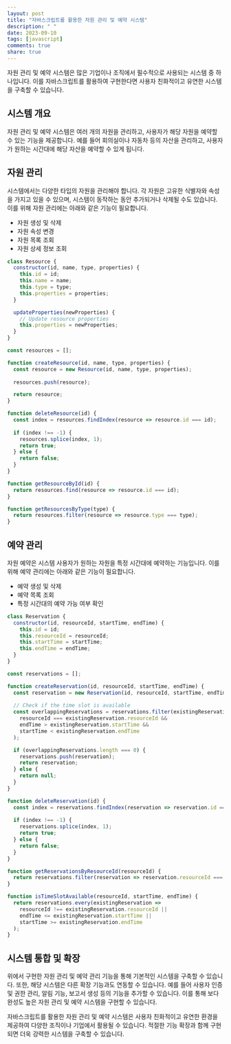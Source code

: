 ```yaml
---
layout: post
title: "자바스크립트를 활용한 자원 관리 및 예약 시스템"
description: " "
date: 2023-09-10
tags: [javascript]
comments: true
share: true
---
```


자원 관리 및 예약 시스템은 많은 기업이나 조직에서 필수적으로 사용되는 시스템 중 하나입니다. 이를 자바스크립트를 활용하여 구현한다면 사용자 친화적이고 유연한 시스템을 구축할 수 있습니다.

## 시스템 개요

자원 관리 및 예약 시스템은 여러 개의 자원을 관리하고, 사용자가 해당 자원을 예약할 수 있는 기능을 제공합니다. 예를 들어 회의실이나 자동차 등의 자산을 관리하고, 사용자가 원하는 시간대에 해당 자산을 예약할 수 있게 됩니다.

## 자원 관리

시스템에서는 다양한 타입의 자원을 관리해야 합니다. 각 자원은 고유한 식별자와 속성을 가지고 있을 수 있으며, 시스템이 동작하는 동안 추가되거나 삭제될 수도 있습니다. 이를 위해 자원 관리에는 아래와 같은 기능이 필요합니다.

- 자원 생성 및 삭제
- 자원 속성 변경
- 자원 목록 조회
- 자원 상세 정보 조회

```javascript
class Resource {
  constructor(id, name, type, properties) {
    this.id = id;
    this.name = name;
    this.type = type;
    this.properties = properties;
  }

  updateProperties(newProperties) {
    // Update resource properties
    this.properties = newProperties;
  }
}

const resources = [];

function createResource(id, name, type, properties) {
  const resource = new Resource(id, name, type, properties);
  
  resources.push(resource);

  return resource;
}

function deleteResource(id) {
  const index = resources.findIndex(resource => resource.id === id);
  
  if (index !== -1) {
    resources.splice(index, 1);
    return true;
  } else {
    return false;
  }
}

function getResourceById(id) {
  return resources.find(resource => resource.id === id);
}

function getResourcesByType(type) {
  return resources.filter(resource => resource.type === type);
}
```

## 예약 관리

자원 예약은 시스템 사용자가 원하는 자원을 특정 시간대에 예약하는 기능입니다. 이를 위해 예약 관리에는 아래와 같은 기능이 필요합니다.

- 예약 생성 및 삭제
- 예약 목록 조회
- 특정 시간대의 예약 가능 여부 확인

```javascript
class Reservation {
  constructor(id, resourceId, startTime, endTime) {
    this.id = id;
    this.resourceId = resourceId;
    this.startTime = startTime;
    this.endTime = endTime;
  }
}

const reservations = [];

function createReservation(id, resourceId, startTime, endTime) {
  const reservation = new Reservation(id, resourceId, startTime, endTime);
  
  // Check if the time slot is available
  const overlappingReservations = reservations.filter(existingReservation =>
    resourceId === existingReservation.resourceId &&
    endTime > existingReservation.startTime &&
    startTime < existingReservation.endTime
  );

  if (overlappingReservations.length === 0) {
    reservations.push(reservation);
    return reservation;
  } else {
    return null;
  }
}

function deleteReservation(id) {
  const index = reservations.findIndex(reservation => reservation.id === id);
  
  if (index !== -1) {
    reservations.splice(index, 1);
    return true;
  } else {
    return false;
  }
}

function getReservationsByResourceId(resourceId) {
  return reservations.filter(reservation => reservation.resourceId === resourceId);
}

function isTimeSlotAvailable(resourceId, startTime, endTime) {
  return reservations.every(existingReservation =>
    resourceId !== existingReservation.resourceId ||
    endTime <= existingReservation.startTime ||
    startTime >= existingReservation.endTime
  );
}
```

## 시스템 통합 및 확장

위에서 구현한 자원 관리 및 예약 관리 기능을 통해 기본적인 시스템을 구축할 수 있습니다. 또한, 해당 시스템은 다른 확장 기능과도 연동할 수 있습니다. 예를 들어 사용자 인증 및 권한 관리, 알림 기능, 보고서 생성 등의 기능을 추가할 수 있습니다. 이를 통해 보다 완성도 높은 자원 관리 및 예약 시스템을 구현할 수 있습니다.

자바스크립트를 활용한 자원 관리 및 예약 시스템은 사용자 친화적이고 유연한 환경을 제공하여 다양한 조직이나 기업에서 활용될 수 있습니다. 적절한 기능 확장과 함께 구현되면 더욱 강력한 시스템을 구축할 수 있습니다.